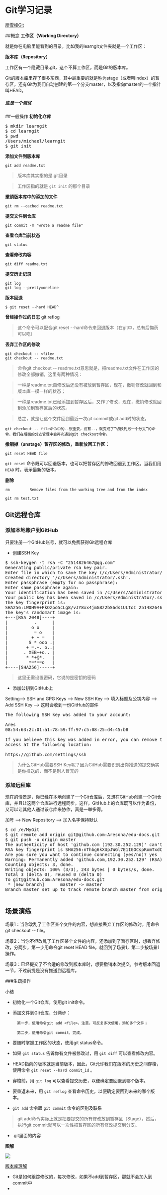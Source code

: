 # Git学习记录

[廖雪峰Git](http://www.liaoxuefeng.com/wiki/0013739516305929606dd18361248578c67b8067c8c017b000)

##概念
**工作区（Working Directory）**

就是你在电脑里能看到的目录，比如我的learngit文件夹就是一个工作区：

**版本库（Repository）**

工作区有一个隐藏目录.git，这个不算工作区，而是Git的版本库。

Git的版本库里存了很多东西，其中最重要的就是称为stage（或者叫index）的暂存区，还有Git为我们自动创建的第一个分支master，以及指向master的一个指针叫HEAD。
##### 这是一个测试

##一般操作
**初始化仓库**
<pre>
$ mkdir learngit
$ cd learngit
$ pwd
/Users/michael/learngit
$ git init
</pre>

**添加文件到版本库**

    git add readme.txt
> 版本库其实指的是.git目录

> 工作区指的就是 `git init` 的那个目录

**撤销版本库中的添加的文件**

    git rm --cached readme.txt


**提交文件到仓库**

    git commit -m "wrote a readme file"
**查看仓库当前状态**

    git status

**查看修改内容**

    git diff readme.txt 

**提交历史记录**

    git log
    git log --pretty=oneline

**版本回退**

    $ git reset --hard HEAD^
**曾经操作过的日志**
    git reflog
> 这个命令可以配合git reset --hard命令来回退版本（在git中，总有后悔药可以吃）

**丢弃工作区的修改**

    git checkout -- <file>
	git checkout -- readme.txt

> 命令git checkout -- readme.txt意思就是，把readme.txt文件在工作区的修改全部撤销，这里有两种情况：

> 一种是readme.txt自修改后还没有被放到暂存区，现在，撤销修改就回到和版本库一模一样的状态；

> 一种是readme.txt已经添加到暂存区后，又作了修改，现在，撤销修改就回到添加到暂存区后的状态。

> 总之，就是让这个文件回到最近一次git commit或git add时的状态。

	git checkout -- file命令中的--很重要，没有--，就变成了“切换到另一个分支”的命令，我们在后面的分支管理中会再次遇到git checkout命令。

**撤销掉（unstage）暂存区的修改，重新放回工作区：**

	git reset HEAD file

`git reset` 命令既可以回退版本，也可以把暂存区的修改回退到工作区。当我们用 `HEAD` 时，表示最新的版本。

**删除**

    rm         Remove files from the working tree and from the index

    git rm test.txt
## Git远程仓库

### 添加本地账户到GitHub

只要注册一个GitHub账号，就可以免费获得Git远程仓库

* 创建SSH Key
<pre>
$ ssh-keygen -t rsa -C "2514826467@qq.com"
Generating public/private rsa key pair.
Enter file in which to save the key (/c/Users/Administrator/.ssh/id_rsa):
Created directory '/c/Users/Administrator/.ssh'.
Enter passphrase (empty for no passphrase):
Enter same passphrase again:
Your identification has been saved in /c/Users/Administrator/.ssh/id_rsa.
Your public key has been saved in /c/Users/Administrator/.ssh/id_rsa.pub.
The key fingerprint is:
SHA256:LW0H9A+PkOzpo5cLg8/vJY8xx4jmG8z2bS6ds1ULtoI 2514826467@qq.com
The key's randomart image is:
+---[RSA 2048]----+
|          .      |
|         o o     |
|          = o    |
|         + + =   |
|        S * ooo .|
|       + =.+. o..|
|      . XEB++o.. |
|       * *+@*.   |
|        *=*==o   |
+----[SHA256]-----+
</pre>


> 这里无需设置密码，它说的是密钥的密码

* 添加公钥到GitHub上

Setting--> SSH and GPG Keys --> New SSH Key --> 填入标题及公钥内容 --> Add SSH Key --> 这时会收到一份GitHub的邮件
<pre>
The following SSH key was added to your account:

Ares
08:54:63:2c:01:a1:78:59:ff:97:c5:08:25:d4:45:b8

If you believe this key was added in error, you can remove the key and disable
access at the following location:

https://github.com/settings/ssh
</pre>
> 为什么GitHub需要SSH Key呢？因为GitHub需要识别出你推送的提交确实是你推送的，而不是别人冒充的

### 添加远程库
现在的情景是，你已经在本地创建了一个Git仓库后，又想在GitHub创建一个Git仓库，并且让这两个仓库进行远程同步，这样，GitHub上的仓库既可以作为备份，又可以让其他人通过该仓库来协作，真是一举多得。

加号 --> New Repository --> 加入名字保持默认

<pre>
$ cd /e/MyGit
$ git remote add origin git@github.com:Aresona/edu-docs.git
$ git push -u origin master
The authenticity of host 'github.com (192.30.252.129)' can't be established.
RSA key fingerprint is SHA256:nThbg6kXUpJWGl7E1IGOCspRomTxdCARLviKw6E5SY8.
Are you sure you want to continue connecting (yes/no)? yes
Warning: Permanently added 'github.com,192.30.252.129' (RSA) to the list of known hosts.
Counting objects: 3, done.
Writing objects: 100% (3/3), 243 bytes | 0 bytes/s, done.
Total 3 (delta 0), reused 0 (delta 0)
To git@github.com:Aresona/edu-docs.git
 * [new branch]      master -> master
Branch master set up to track remote branch master from origin.

</pre>

## 场景演练
场景1：当你改乱了工作区某个文件的内容，想直接丢弃工作区的修改时，用命令git checkout -- file。

场景2：当你不但改乱了工作区某个文件的内容，还添加到了暂存区时，想丢弃修改，分两步，第一步用命令git reset HEAD file，就回到了场景1，第二步按场景1操作。

场景3：已经提交了不合适的修改到版本库时，想要撤销本次提交，参考版本回退一节，不过前提是没有推送到远程库。


###生疏操作



小结


* 初始化一个Git仓库，使用git init命令。

* 添加文件到Git仓库，分两步：

		第一步，使用命令git add <file>，注意，可反复多次使用，添加多个文件；

		第二步，使用命令git commit，完成。

* 要随时掌握工作区的状态，使用git status命令。

* 如果 `git status` 告诉你有文件被修改过，用 `git diff` 可以查看修改内容。

* HEAD指向的版本就是当前版本，因此，Git允许我们在版本的历史之间穿梭，使用命令 `git reset --hard commit_id` 。

* 穿梭前，用 `git log` 可以查看提交历史，以便确定要回退到哪个版本。

* 要重返未来，用 `git reflog` 查看命令历史，以便确定要回到未来的哪个版本。

* `git add` 命令跟 `git commit` 命令的区别及联系

   
>  git add命令实际上就是把要提交的所有修改放到暂存区（Stage），然后，执行git commit就可以一次性把暂存区的所有修改提交到分支。

* .git里面的内容

**图解**

![](http://www.liaoxuefeng.com/files/attachments/001384907702917346729e9afbf4127b6dfbae9207af016000/0)

[版本库理解](http://www.liaoxuefeng.com/wiki/0013739516305929606dd18361248578c67b8067c8c017b000/0013745374151782eb658c5a5ca454eaa451661275886c6000)

* Git是如何跟踪修改的，每次修改，如果不add到暂存区，那就不会加入到commit中
* 
